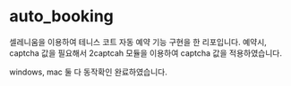 # auto_booking

셀레니움을 이용하여 테니스 코트 자동 예약 기능 구현을 한 리포입니다.
예약시, captcha 값을 필요해서 2captcah 모듈을 이용하여 captcha 값을 적용하였습니다.

windows, mac 둘 다 동작확인 완료하였습니다.
